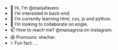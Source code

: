 - 👋 Hi, I’m @maisafavero
- 👀 I’m interested in back-end.
- 🌱 I’m currently learning html, css, js and python.
- 💞️ I’m looking to collaborate on engie.
- 📫 How to reach me? @maisagrcia on instagram.
- 😄 Pronouns: she/her.
- ⚡ Fun fact: ...

<!---
maisafavero/maisafavero is a ✨ special ✨ repository because its `README.md` (this file) appears on your GitHub profile.
You can click the Preview link to take a look at your changes.
--->
